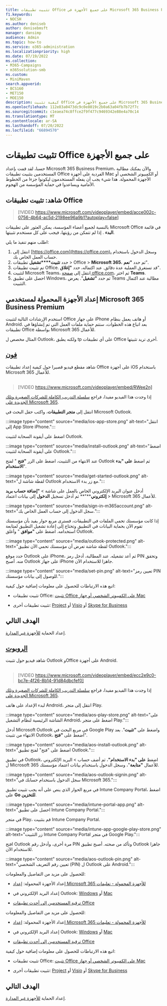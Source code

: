 ```yaml
---
title: تثبيت تطبيقات Office على جميع الأجهزة في Microsoft 365 Business Premium
f1.keywords:
- NOCSH
ms.author: deniseb
author: denisebmsft
manager: dansimp
audience: Admin
ms.topic: how-to
ms.service: o365-administration
ms.localizationpriority: high
ms.date: 07/19/2022
ms.collection:
- M365-Campaigns
- m365solution-smb
ms.custom:
- MiniMaven
search.appverid:
- BCS160
- MET150
- MOE150
description: كيفية تثبيت Office على جميع الأجهزة في Microsoft 365 Business Premium.
ms.openlocfilehash: 112e83a0473dc9c0e8019c2b0a63a04fb7b72f7c
ms.sourcegitcommit: c1eaea74c8ffce2f9f477c9469342e88e4a70c14
ms.translationtype: MT
ms.contentlocale: ar-SA
ms.lasthandoff: 07/20/2022
ms.locfileid: "66894570"
---
```

# <a name="install-office-apps-on-all-devices"></a>تثبيت تطبيقات Office على جميع الأجهزة

حسنا، لقد قمت بإعداد Microsoft 365 Business Premium، والآن يمكنك مطالبة المستخدمين بتثبيت تطبيقات Office الفردية على أجهزة Mac أو الكمبيوتر الشخصي أو الأجهزة المحمولة. هذا شيء يجب أن يفعله المستخدمون ليكونوا جزءا من الخطوط الأمامية ويساعدوا في حماية المؤسسة من الهجوم.
  
## <a name="watch-install-office-apps"></a>شاهد: تثبيت تطبيقات Office

> [!VIDEO https://www.microsoft.com/videoplayer/embed/acce002c-0756-4b64-ac5d-2198ee96a9b1?autoplay=false]

بالنسبة لجميع أعضاء المؤسسة، يمكن العثور على تطبيقات Microsoft Office في قائمة **البدء** . إذا لم تتمكن من رؤيتها، فيجب على كل مستخدم تثبيتها.

اطلب منهم تنفيذ ما يلي:

1. انتقل إلى [https://office.com](https://office.com)، وسجل الدخول باستخدام حساب العمل الخاص بك.
2. حدد **تثبيت****تشغيل** تطبيقات   >   Office   >  **Microsoft 365**، ثم حدد **"نعم**".
3. تم تثبيت تطبيقات Office. قد تستغرق العملية عدة دقائق. عند اكتماله، حدد  **"إغلاق**".
4. لتثبيت Microsoft Teams، انتقل إلى [صفحة office.com](https://office.com)، ثم اختر  **Teams**.
5. احصل على تطبيق Windows، ثم حدد  **"تشغيل**". يعرض Teams مطالبة عند اكتمال التثبيت.

## <a name="set-up-mobile-devices-for-microsoft-365-business-premium-users"></a>إعداد الأجهزة المحمولة لمستخدمي Microsoft 365 Business Premium

استخدم الإرشادات التالية لتثبيت Office على جهاز iPhone أو هاتف يعمل بنظام Android. بعد اتباع هذه الخطوات، ستتم حماية ملفات العمل التي تم إنشاؤها في تطبيقات Office بواسطة Microsoft 365 للأعمال.

المثال مخصص ل Outlook، ولكنه يطبق tp على أي تطبيقات Office أخرى تريد تثبيتها.

## <a name="iphone"></a>[فون](#tab/iPhone)
  
شاهد مقطع فيديو قصيرا حول كيفية إعداد تطبيقات Office على أجهزة iOS باستخدام Microsoft 365 للأعمال.<br><br>

> [!VIDEO https://www.microsoft.com/videoplayer/embed/RWee2n] 

إذا وجدت هذا الفيديو مفيدا، فراجع [سلسلة التدريب الكاملة للشركات الصغيرة وتلك الجديدة على Microsoft 365](/microsoft-365/admin/admin-video-library).

انتقل إلى **متجر التطبيقات**، واكتب حقل البحث في Microsoft Outlook.
  
:::image type="content" source="media/ios-app-store.png" alt-text="انتقل إلى App Store iPhone.":::
  
اضغط على أيقونة السحابة لتثبيت Outlook.
  
:::image type="content" source="media/install-outlook.png" alt-text="اضغط على أيقونة السحابة لتثبيت Outlook.":::
  
عند الانتهاء من التثبيت، اضغط على الزر **"فتح** " لفتح Outlook ثم اضغط **على "بدء الاستخدام**".
  
:::image type="content" source="media/get-started-outlook.png" alt-text="لقطة شاشة ل Outlook مع زر بدء الاستخدام.":::
  
أدخل عنوان البريد الإلكتروني الخاص بالعمل على شاشة \> **"إضافة حساب بريد إلكتروني****"** ثم أدخل تسجيل **الدخول** إلى بيانات اعتماد \> Microsoft 365 للأعمال.
  
:::image type="content" source="media/sign-in-m365account.png" alt-text="سجل الدخول إلى حساب العمل الخاص بك.":::
  
إذا كانت مؤسستك تحمي الملفات في التطبيقات، فسترى مربع حوار يفيد بأن مؤسستك تقوم الآن بحماية البيانات في التطبيق وتحتاج إلى إعادة تشغيل التطبيق لمتابعة استخدامه. اضغط على **"موافق** " وأغلق Outlook. 
  
:::image type="content" source="media/outlook-protected.png" alt-text="لقطة شاشة تعرض أن مؤسستك تحمي الآن تطبيق Outlook.":::
  
حدد موقع Outlook على iPhone، ثم أعد تشغيله. عند المطالبة، أدخل رمز PIN وتحقق منه. أصبح Outlook على جهاز iPhone جاهزا للاستخدام الآن.
  
:::image type="content" source="media/set-pin.png" alt-text="تعيين رمز PIN للوصول إلى بيانات مؤسستك.":::

اتبع هذه الارتباطات للحصول على معلومات إضافية حول كيفية:
  
- تثبيت تطبيقات Office:  [تثبيت Office على الكمبيوتر الشخصي أو جهاز Mac](https://support.microsoft.com/office/4414eaaf-0478-48be-9c42-23adc4716658)

- تثبيت تطبيقات أخرى: [Project](https://support.microsoft.com/office/install-project-7059249b-d9fe-4d61-ab96-5c5bf435f281) أو [Visio](https://support.microsoft.com/office/install-visio-f98f21e3-aa02-4827-9167-ddab5b025710) أو [Skype for Business](https://support.microsoft.com/office/install-skype-for-business-8a0d4da8-9d58-44f9-9759-5c8f340cb3fb) 

## <a name="next-objective"></a>الهدف التالي

إعداد الحماية [للأجهزة غير المدارة](m365bp-protect-pcs-macs.md).
  
## <a name="android"></a>[الروبوت](#tab/Android)
  
شاهد فيديو حول تثبيت Outlook وOffice على أجهزة Android.<br><br>

> [!VIDEO https://www.microsoft.com/videoplayer/embed/ecc2e9c0-bc7e-4f26-8b14-91d84dbcfef0] 

إذا وجدت هذا الفيديو مفيدا، فراجع [سلسلة التدريب الكاملة للشركات الصغيرة وتلك الجديدة على Microsoft 365](/microsoft-365/admin/admin-video-library).

لبدء الإعداد على هاتف Android، انتقل إلى متجر Play.
  
:::image type="content" source="media/aos-play-store.png" alt-text="على الشاشة الرئيسية لنظام التشغيل Android، اضغط على متجر Play.":::
  
أدخل Microsoft Outlook في مربع البحث في Google Play واضغط على **"تثبيت**". بعد الانتهاء من تثبيت Outlook، اضغط على **"فتح**".
  
:::image type="content" source="media/aos-install-outlook.png" alt-text="اضغط على &quot;فتح&quot; لفتح تطبيق Outlook.":::
  
في تطبيق Outlook، اضغط **على "بدء الاستخدام"**، ثم أضف حساب \> البريد الإلكتروني ل Microsoft 365 للأعمال **"متابعة**"، وسجل الدخول باستخدام بيانات اعتماد مؤسستك.
  
:::image type="content" source="media/aos-outlook-signin.png" alt-text="سجل الدخول باستخدام حسابك في Microsoft 365.":::
  
في مربع الحوار الذي ينص على أنه يجب تثبيت تطبيق Intune Company Portal، اضغط على **Go للتخزين**.
  
:::image type="content" source="media/intune-portal-app.png" alt-text="احصل على تطبيق Intune Company Portal.":::
  
في متجر Play، قم بتثبيت Intune Company Portal.
  
:::image type="content" source="media/intune-app-google-play-store.png" alt-text="زر التثبيت Intune Company Portal في متجر Google Play.":::
  
افتح Outlook مرة أخرى، وأدخل رقم PIN وتأكد من صحته. أصبح تطبيق Outlook جاهزا للاستخدام الآن.
  
:::image type="content" source="media/aos-outlook-pin.png" alt-text="تعيين رقم التعريف الشخصي (PIN) ل Outlook على Android.":::

للحصول على مزيد من التفاصيل والمعلومات:

- إعداد الأجهزة المحمولة: [إعداد Microsoft 365 للأجهزة المحمولة - تعليمات](https://support.microsoft.com/office/7dabb6cb-0046-40b6-81fe-767e0b1f014f)

- إعداد البريد الإلكتروني في Outlook: [Windows](https://support.microsoft.com/office/6e27792a-9267-4aa4-8bb6-c84ef146101b) أو [Mac](https://support.microsoft.com/office/6e27792a-9267-4aa4-8bb6-c84ef146101b#PickTab=Outlook_for_Mac)
 
- [ترقية المستخدمين إلى أحدث تطبيقات Office](../admin/setup/upgrade-users-to-latest-office-client.md)

للحصول على مزيد من التفاصيل والمعلومات:

- إعداد الأجهزة المحمولة: [إعداد Microsoft 365 للأجهزة المحمولة - تعليمات](https://support.microsoft.com/office/7dabb6cb-0046-40b6-81fe-767e0b1f014f)

- إعداد البريد الإلكتروني في Outlook: [Windows](https://support.microsoft.com/office/6e27792a-9267-4aa4-8bb6-c84ef146101b) أو [Mac](https://support.microsoft.com/office/6e27792a-9267-4aa4-8bb6-c84ef146101b#PickTab=Outlook_for_Mac)
 
- [ترقية المستخدمين إلى أحدث تطبيقات Office](../admin/setup/upgrade-users-to-latest-office-client.md)

اتبع هذه الارتباطات للحصول على معلومات إضافية حول كيفية:
  
- تثبيت تطبيقات Office:  [تثبيت Office على الكمبيوتر الشخصي أو جهاز Mac](https://support.microsoft.com/office/4414eaaf-0478-48be-9c42-23adc4716658)

- تثبيت تطبيقات أخرى: [Project](https://support.microsoft.com/office/install-project-7059249b-d9fe-4d61-ab96-5c5bf435f281) أو [Visio](https://support.microsoft.com/office/install-visio-f98f21e3-aa02-4827-9167-ddab5b025710) أو [Skype for Business](https://support.microsoft.com/office/install-skype-for-business-8a0d4da8-9d58-44f9-9759-5c8f340cb3fb)

## <a name="next-objective"></a>الهدف التالي

إعداد الحماية [للأجهزة غير المدارة](m365bp-protect-pcs-macs.md).
